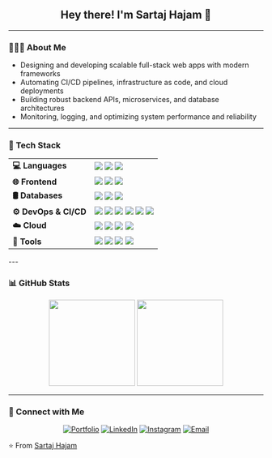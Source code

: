 <h2 align="center">Hey there! I'm Sartaj Hajam 👋</h2>

---

### 👨🏻‍💻 About Me  
- Designing and developing scalable full-stack web apps with modern frameworks  
- Automating CI/CD pipelines, infrastructure as code, and cloud deployments  
- Building robust backend APIs, microservices, and database architectures  
- Monitoring, logging, and optimizing system performance and reliability  
---
### 🚀 Tech Stack
<table align="center">
<tr>
<td><b>💻 Languages</b></td>
<td>
  <img src="https://img.shields.io/badge/-JavaScript-333333?style=flat&logo=javascript">
  <img src="https://img.shields.io/badge/-TypeScript-333333?style=flat&logo=typescript">
  <img src="https://img.shields.io/badge/-Node.js-333333?style=flat&logo=node.js">
</td>
</tr>
<tr>
<td><b>🌐 Frontend</b></td>
<td>
  <img src="https://img.shields.io/badge/-React-333333?style=flat&logo=react">
  <img src="https://img.shields.io/badge/-Next.js-333333?style=flat&logo=next.js">
  <img src="https://img.shields.io/badge/-Tailwind%20CSS-333333?style=flat&logo=tailwind-css">
</td>
</tr>
<tr>
<td><b>🛢 Databases</b></td>
<td>
  <img src="https://img.shields.io/badge/-MongoDB-333333?style=flat&logo=mongodb">
  <img src="https://img.shields.io/badge/-PostgreSQL-333333?style=flat&logo=postgresql">
  <img src="https://img.shields.io/badge/-Redis-333333?style=flat&logo=redis">
</td>
</tr>
<tr>
<td><b>⚙️ DevOps & CI/CD</b></td>
<td>
  <img src="https://img.shields.io/badge/-Docker-333333?style=flat&logo=docker">
  <img src="https://img.shields.io/badge/-Kubernetes-333333?style=flat&logo=kubernetes">
  <img src="https://img.shields.io/badge/-GitHub%20Actions-333333?style=flat&logo=github-actions">
  <img src="https://img.shields.io/badge/-Jenkins-333333?style=flat&logo=jenkins">
  <img src="https://img.shields.io/badge/-CircleCI-333333?style=flat&logo=circleci">
  <img src="https://img.shields.io/badge/-ArgoCD-333333?style=flat&logo=argo">
</td>
</tr>
<tr>
<td><b>☁️ Cloud</b></td>
<td>
  <img src="https://img.shields.io/badge/-AWS-333333?style=flat&logo=amazon-aws">
  <img src="https://img.shields.io/badge/-Azure-333333?style=flat&logo=microsoft-azure">
  <img src="https://img.shields.io/badge/-Google%20Cloud-333333?style=flat&logo=google-cloud">
  <img src="https://img.shields.io/badge/-Terraform-333333?style=flat&logo=terraform">
</td>
</tr>
<tr>
<td><b>🔧 Tools</b></td>
<td>
  <img src="https://img.shields.io/badge/-VS%20Code-333333?style=flat&logo=visual-studio-code">
  <img src="https://img.shields.io/badge/-Postman-333333?style=flat&logo=postman">
  <img src="https://img.shields.io/badge/-Prometheus-333333?style=flat&logo=prometheus">
  <img src="https://img.shields.io/badge/-Grafana-333333?style=flat&logo=grafana">
</td>
</tr>
</table>
---

### 📊 GitHub Stats

<p align="center">
  <img height="170em" src="https://github-readme-stats.vercel.app/api?username=sartajhajam&theme=tokyonight&show_icons=true&count_private=true" />
  <img height="170em" src="https://github-readme-stats.vercel.app/api/top-langs/?username=sartajhajam&theme=tokyonight&layout=compact" />
</p>

---

### 🤝 Connect with Me

<p align="center">
<a href="https://sartajhajam.github.io/sartaj-portfolio/"><img alt="Portfolio" src="https://img.shields.io/badge/Portfolio-sartajhajam.github.io-blue?style=flat-square&logo=google-chrome"></a>
<a href="https://www.linkedin.com/in/sartajhajam/"><img alt="LinkedIn" src="https://img.shields.io/badge/LinkedIn-sartajhajam-blue?style=flat-square&logo=linkedin"></a>
<a href="https://www.instagram.com/saj_hjm/"><img alt="Instagram" src="https://img.shields.io/badge/Instagram-saj_hjm-blue?style=flat-square&logo=instagram"></a>
<a href="mailto:hajamsaj@gmail.com"><img alt="Email" src="https://img.shields.io/badge/Email-hajamsaj@gmail.com-blue?style=flat-square&logo=gmail"></a>
</p>

⭐️ From [Sartaj Hajam](https://sartajhajam.github.io/sartaj-portfolio/)
